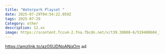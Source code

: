 ```yaml
---
title: "Waterpark Playset "
date: 2025-07-29T04:54:22.059Z
tags: 2025-07-29
Category: other
description: 12.xx
image: https://scontent.fccu4-2.fna.fbcdn.net/v/t39.30808-6/519408604_10228214509377421_8568937679903661448_n.jpg?stp=cp6_dst-jpg_p180x540_tt6&_nc_cat=109&ccb=1-7&_nc_sid=aa7b47&_nc_ohc=yygs7XpfuAEQ7kNvwGRWx2i&_nc_oc=AdnfpLSHhtKa6F86kSXEcGQ7sJJUIA8VpLReZnpcshZvDkFUcEN-NiazI3cCcsN_rCI&_nc_zt=23&_nc_ht=scontent.fccu4-2.fna&_nc_gid=H6HLeTvAKm7nHe5fxquTgw&oh=00_AfQufvZAOyl3sKXMs7W8qGuKwb1Z2AIh-_8KBP4edzZJ9w&oe=688E0942
---
```

https://amzlink.to/az0SUDNoANqOm ad